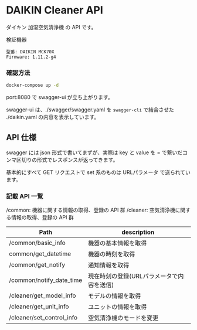 # DAIKIN Cleaner API

ダイキン 加湿空気清浄機 の API です。

検証機器
```
型番: DAIKIN MCK70X
Firmware: 1.11.2-g4
```

### 確認方法
```sh
docker-compose up -d
```
port:8080 で swagger-ui が立ち上がります。

swagger-ui は、./swagger/swagger.yaml を `swagger-cli` で結合させた ./daikin.yaml の内容を表示しています。

## API 仕様

swagger には json 形式で書いてまずが、実際は key と value を = で繋いだコンマ区切りの形式でレスポンスが返ってきます。

基本的にすべて GET リクエストで set 系のものは URLパラメータ で送られています。

### 記載 API 一覧

/common: 機器に関する情報の取得、登録の API 群
/cleaner: 空気清浄機に関する情報の取得、登録の API 群


| Path               | description    |
| ------------------ | -------------- |
| /common/basic_info | 機器の基本情報を取得 |
| common/get_datetime | 機器の時刻を取得 |
| /common/get_notify | 通知情報を取得 |
| /common/notify_date_time | 現在時刻の登録(URLパラメータで内容を送信) |
| /cleaner/get_model_info | モデルの情報を取得 |
| /cleaner/get_unit_info | ユニットの情報を取得 |
| /cleaner/set_control_info | 空気清浄機のモードを変更 |

